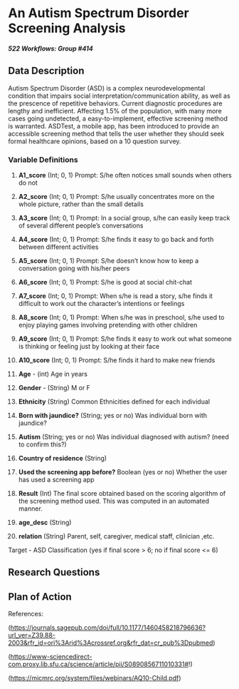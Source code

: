 # An Autism Spectrum Disorder Screening Analysis
##### *522 Workflows: Group \#414*

## Data Description

Autism Spectrum Disorder (ASD) is a complex neurodevelopmental condition that impairs social interpretation/communication ability, as well as the prescence of repetitive behaviors. Current diagnostic procedures are lengthy and inefficient. Affecting 1.5% of the population, with many more cases going undetected, a easy-to-implement, effective screening method is warranted. ASDTest, a mobile app, has been introduced to provide an accessible screening method that tells the user whether they should seek formal healthcare opinions, based on a 10 question survey. 

### Variable Definitions

1. **A1_score** (Int; 0, 1) Prompt: S/he often notices small sounds when others do not

11. **A2_score** (Int; 0, 1) Prompt: S/he usually concentrates more on the whole picture, rather than the small details

12. **A3_score** (Int; 0, 1) Prompt: In a social group, s/he can easily keep track of several different people’s conversations

13. **A4_score** (Int; 0, 1) Prompt: S/he finds it easy to go back and forth between different activities

14. **A5_score** (Int; 0, 1) Prompt: S/he doesn’t know how to keep a conversation going with his/her peers

15. **A6_score** (Int; 0, 1) Prompt: S/he is good at social chit-chat

16. **A7_score** (Int; 0, 1) Prompt: When s/he is read a story, s/he finds it difficult to work out the character’s intentions or feelings

17. **A8_score** (Int; 0, 1) Prompt: When s/he was in preschool, s/he used to enjoy playing games involving pretending with other children

18. **A9_score** (Int; 0, 1) Prompt: S/he finds it easy to work out what someone is thinking or feeling just by looking at their face

19. **A10_score** (Int; 0, 1) Prompt: S/he finds it hard to make new friends

1. **Age** - (int) Age in years

2. **Gender** - (String) M or F

3. **Ethnicity** (String)  Common Ethnicities defined for each individual

4. **Born with jaundice?** (String; yes or no) Was individual born with jaundice?

9. **Autism** (String; yes or no) Was individual diagnosed with autism? (need to confirm this?)

7. **Country of residence** (String) 

8. **Used the screening app before?** Boolean (yes or no) Whether the user has used a screening app

20. **Result** (Int) The final score obtained based on the scoring algorithm of the screening method used. This was computed in an automated manner.

7. **age_desc** (String)

6. **relation** (String) Parent, self, caregiver, medical staff, clinician ,etc.



Target - ASD Classification (yes if final score > 6; no if final score <= 6)

## Research Questions

## Plan of Action



References: 

(https://journals.sagepub.com/doi/full/10.1177/1460458218796636?url_ver=Z39.88-2003&rfr_id=ori%3Arid%3Acrossref.org&rfr_dat=cr_pub%3Dpubmed)

(https://www-sciencedirect-com.proxy.lib.sfu.ca/science/article/pii/S0890856711010331#!)

(https://micmrc.org/system/files/webinars/AQ10-Child.pdf)
